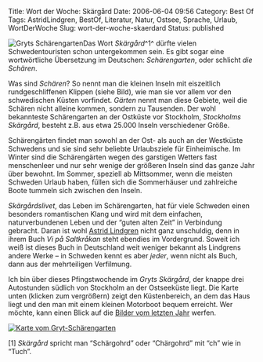 Title: Wort der Woche: Skärgård
Date: 2006-06-04 09:56
Category: Best Of
Tags: AstridLindgren, BestOf, Literatur, Natur, Ostsee, Sprache, Urlaub, WortDerWoche
Slug: wort-der-woche-skaerdard
Status: published

![Gryts Schärengarten](/pic/scharen2.jpg)Das Wort *Skärgård*^1^ dürfte
vielen Schwedentouristen schon untergekommen sein. Es gibt sogar eine
wortwörtliche Übersetzung im Deutschen: *Schärengarten*, oder schlicht
*die Schären*.

Was sind *Schären*? So nennt man die kleinen Inseln mit eiszeitlich
rundgeschliffenen Klippen (siehe Bild), wie man sie vor allem vor den
schwedischen Küsten vorfindet. *Gärten* nennt man diese Gebiete, weil
die Schären nicht alleine kommen, sondern zu Tausenden. Der wohl
bekannteste Schärengarten an der Ostküste vor Stockholm, *Stockholms
Skärgård*, besteht z.B. aus etwa 25.000 Inseln verschiedener Größe.

Schärengärten findet man sowohl an der Ost- als auch an der Westküste
Schwedens und sie sind sehr beliebte Urlaubsziele für Einheimische. Im
Winter sind die Schärengärten wegen des garstigen Wetters fast
menschenleer und nur sehr wenige der größeren Inseln sind das ganze Jahr
über bewohnt. Im Sommer, speziell ab Mittsommer, wenn die meisten
Schweden Urlaub haben, füllen sich die Sommerhäuser und zahlreiche Boote
tummeln sich zwischen den Inseln.

*Skärgårdslivet*, das Leben im Schärengarten, hat für viele Schweden
einen besonders romantischen Klang und wird mit dem einfachen,
naturverbundenen Leben und der “guten alten Zeit” in Verbindung
gebracht. Daran ist wohl [Astrid
Lindgren](http://de.wikipedia.org/wiki/Astrid_Lindgren) nicht ganz
unschuldig, denn in ihrem Buch *Vi på Saltkråkan* steht ebendies im
Vordergrund. Soweit ich weiß ist dieses Buch in Deutschland weit weniger
bekannt als Lindgrens andere Werke – in Schweden kennt es aber *jeder*,
wenn nicht als Buch, dann aus der mehrteiligen Verfilmung.

Ich bin über dieses Pfingstwochende im *Gryts Skärgård*, der knappe drei
Autostunden südlich von Stockholm an der Ostseeküste liegt. Die Karte
unten (klicken zum vergrößern) zeigt den Küstenbereich, an dem das Haus
liegt und den man mit einem kleinen Motorboot bequem erreicht. Wer
möchte, kann einen Blick auf die [Bilder vom letzten
Jahr](http://thomasmarquart.net/gallery/GrytJul05/) werfen.

[![Karte vom
Gryt-Schärengarten](/pic/gryt-karta.jpg "Karte vom Gryt-Schärengarten")](http://thomasmarquart.net/gallery/gryt-jun-04/gryt-karta.jpg)

[1] *Skärgård* spricht man “Schärgohrd” oder “Chärgohrd” mit “ch” wie in
“Tuch”.


